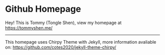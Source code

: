 # Github Homepage

Hey! This is Tommy (Tongle Shen), view my homepage at https://tommyshen.me/

---

This homepage uses Chirpy Theme with Jekyll, more information avaliable on: https://github.com/cotes2020/jekyll-theme-chirpy/
